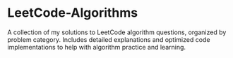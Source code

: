 # LeetCode-Algorithms
A collection of my solutions to LeetCode algorithm questions, organized by problem category. Includes detailed explanations and optimized code implementations to help with algorithm practice and learning.
